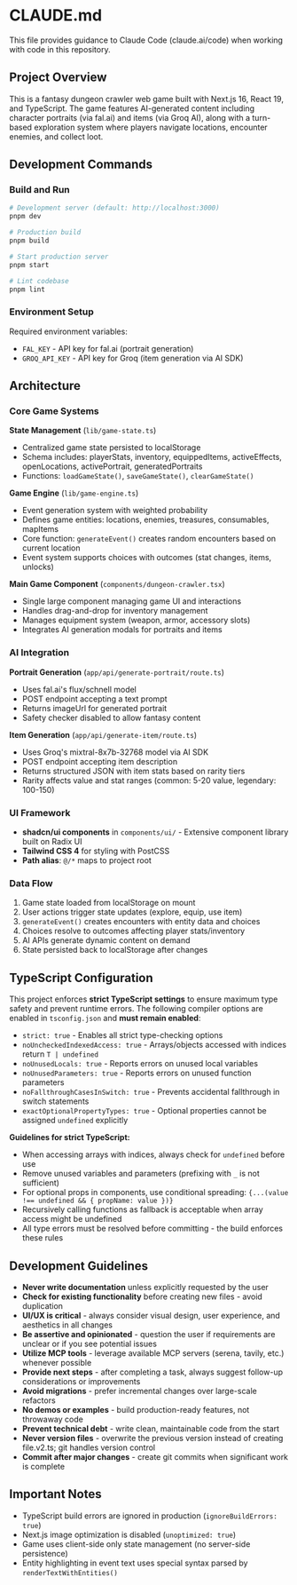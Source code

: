 # CLAUDE.md

This file provides guidance to Claude Code (claude.ai/code) when working with code in this repository.

## Project Overview

This is a fantasy dungeon crawler web game built with Next.js 16, React 19, and TypeScript. The game features AI-generated content including character portraits (via fal.ai) and items (via Groq AI), along with a turn-based exploration system where players navigate locations, encounter enemies, and collect loot.

## Development Commands

### Build and Run
```bash
# Development server (default: http://localhost:3000)
pnpm dev

# Production build
pnpm build

# Start production server
pnpm start

# Lint codebase
pnpm lint
```

### Environment Setup
Required environment variables:
- `FAL_KEY` - API key for fal.ai (portrait generation)
- `GROQ_API_KEY` - API key for Groq (item generation via AI SDK)

## Architecture

### Core Game Systems

**State Management** (`lib/game-state.ts`)
- Centralized game state persisted to localStorage
- Schema includes: playerStats, inventory, equippedItems, activeEffects, openLocations, activePortrait, generatedPortraits
- Functions: `loadGameState()`, `saveGameState()`, `clearGameState()`

**Game Engine** (`lib/game-engine.ts`)
- Event generation system with weighted probability
- Defines game entities: locations, enemies, treasures, consumables, mapItems
- Core function: `generateEvent()` creates random encounters based on current location
- Event system supports choices with outcomes (stat changes, items, unlocks)

**Main Game Component** (`components/dungeon-crawler.tsx`)
- Single large component managing game UI and interactions
- Handles drag-and-drop for inventory management
- Manages equipment system (weapon, armor, accessory slots)
- Integrates AI generation modals for portraits and items

### AI Integration

**Portrait Generation** (`app/api/generate-portrait/route.ts`)
- Uses fal.ai's flux/schnell model
- POST endpoint accepting a text prompt
- Returns imageUrl for generated portrait
- Safety checker disabled to allow fantasy content

**Item Generation** (`app/api/generate-item/route.ts`)
- Uses Groq's mixtral-8x7b-32768 model via AI SDK
- POST endpoint accepting item description
- Returns structured JSON with item stats based on rarity tiers
- Rarity affects value and stat ranges (common: 5-20 value, legendary: 100-150)

### UI Framework

- **shadcn/ui components** in `components/ui/` - Extensive component library built on Radix UI
- **Tailwind CSS 4** for styling with PostCSS
- **Path alias**: `@/*` maps to project root

### Data Flow

1. Game state loaded from localStorage on mount
2. User actions trigger state updates (explore, equip, use item)
3. `generateEvent()` creates encounters with entity data and choices
4. Choices resolve to outcomes affecting player stats/inventory
5. AI APIs generate dynamic content on demand
6. State persisted back to localStorage after changes

## TypeScript Configuration

This project enforces **strict TypeScript settings** to ensure maximum type safety and prevent runtime errors. The following compiler options are enabled in `tsconfig.json` and **must remain enabled**:

- `strict: true` - Enables all strict type-checking options
- `noUncheckedIndexedAccess: true` - Arrays/objects accessed with indices return `T | undefined`
- `noUnusedLocals: true` - Reports errors on unused local variables
- `noUnusedParameters: true` - Reports errors on unused function parameters
- `noFallthroughCasesInSwitch: true` - Prevents accidental fallthrough in switch statements
- `exactOptionalPropertyTypes: true` - Optional properties cannot be assigned `undefined` explicitly

**Guidelines for strict TypeScript:**
- When accessing arrays with indices, always check for `undefined` before use
- Remove unused variables and parameters (prefixing with `_` is not sufficient)
- For optional props in components, use conditional spreading: `{...(value !== undefined && { propName: value })}`
- Recursively calling functions as fallback is acceptable when array access might be undefined
- All type errors must be resolved before committing - the build enforces these rules

## Development Guidelines

- **Never write documentation** unless explicitly requested by the user
- **Check for existing functionality** before creating new files - avoid duplication
- **UI/UX is critical** - always consider visual design, user experience, and aesthetics in all changes
- **Be assertive and opinionated** - question the user if requirements are unclear or if you see potential issues
- **Utilize MCP tools** - leverage available MCP servers (serena, tavily, etc.) whenever possible
- **Provide next steps** - after completing a task, always suggest follow-up considerations or improvements
- **Avoid migrations** - prefer incremental changes over large-scale refactors
- **No demos or examples** - build production-ready features, not throwaway code
- **Prevent technical debt** - write clean, maintainable code from the start
- **Never version files** - overwrite the previous version instead of creating file.v2.ts; git handles version control
- **Commit after major changes** - create git commits when significant work is complete

## Important Notes

- TypeScript build errors are ignored in production (`ignoreBuildErrors: true`)
- Next.js image optimization is disabled (`unoptimized: true`)
- Game uses client-side only state management (no server-side persistence)
- Entity highlighting in event text uses special syntax parsed by `renderTextWithEntities()`
